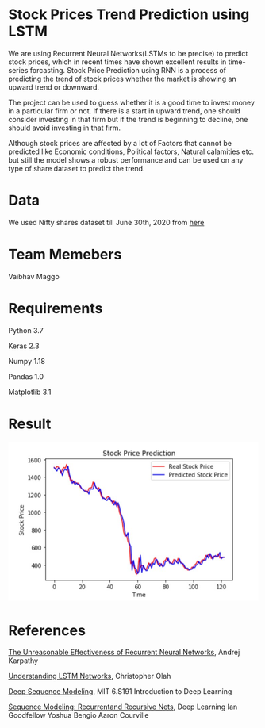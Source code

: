 # Stock Prices Trend Prediction using LSTM
We are using Recurrent Neural Networks(LSTMs to be precise) to predict stock prices, which in recent times have shown excellent results in time-series forcasting. Stock Price Prediction using RNN is a process of predicting the trend of stock prices whether the market is showing an upward trend or downward. 

The project can be used to guess whether it is a good time to invest money in a particular firm or not. If there is a start in upward trend, one should consider investing in that firm but if the trend is beginning to decline, one should avoid investing in that firm.

Although stock prices are affected by a lot of Factors that cannot be predicted like Economic conditions, Political factors, Natural calamities etc. but still the model shows a robust performance and can be used on any type of share dataset to predict the trend.  


# Data
We used Nifty shares dataset till June 30th, 2020 from [here](https://www.kaggle.com/rohanrao/nifty50-stock-market-data?select=INDUSINDBK.csv)

# Team Memebers

Vaibhav Maggo

# Requirements
Python 3.7

Keras 2.3

Numpy 1.18

Pandas 1.0

Matplotlib 3.1

# Result

![](ss.jpg)


# References
[The Unreasonable Effectiveness of Recurrent Neural Networks](http://karpathy.github.io/2015/05/21/rnn-effectiveness/), Andrej Karpathy

[Understanding LSTM Networks](https://colah.github.io/posts/2015-08-Understanding-LSTMs/), Christopher Olah

[Deep Sequence Modeling](https://www.youtube.com/watch?v=SEnXr6v2ifU&list=PLtBw6njQRU-rwp5__7C0oIVt26ZgjG9NI&index=2), MIT 6.S191 Introduction to
Deep Learning

[Sequence Modeling: Recurrentand Recursive Nets](https://www.deeplearningbook.org/contents/rnn.html), Deep Learning Ian Goodfellow Yoshua Bengio Aaron Courville
